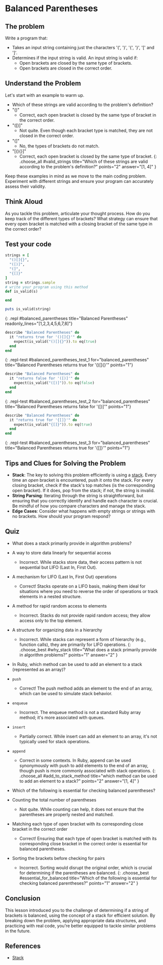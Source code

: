 # Balanced Parentheses

## The problem
Write a program that:
- Takes an input string containing just the characters '(', ')', '{', '}', '[' and ']'.
- Determines if the input string is valid. An input string is valid if:
  - Open brackets are closed by the same type of brackets.
  - Open brackets are closed in the correct order.

## Understand the Problem
Let's start with an example to warm up.

- Which of these strings are valid according to the problem's definition?
- "()"
  - Correct, each open bracket is closed by the same type of bracket in the correct order.
- "([)]"
  - Not quite. Even though each bracket type is matched, they are not closed in the correct order.
- "(]"
  - No, the types of brackets do not match.
- "[(){}]"
  - Correct, each open bracket is closed by the same type of bracket.
{: .choose_all #valid_strings title="Which of these strings are valid according to the problem's definition?" points="2" answer="[1, 4]" }

Keep these examples in mind as we move to the main coding problem. Experiment with different strings and ensure your program can accurately assess their validity.

## Think Aloud
As you tackle this problem, articulate your thought process. How do you keep track of the different types of brackets? What strategy can ensure that every open bracket is matched with a closing bracket of the same type in the correct order?

## Test your code

```ruby
strings = [
  "()[]{}",
  "([)]",
  "(]",
  "{[]}"
]
string = strings.sample
# write your program using this method
def is_valid(s)

end

puts is_valid(string)
```
{: .repl #balanced_parentheses title="Balanced Parentheses" readonly_lines="[1,2,3,4,5,6,7,8]"}

```ruby
describe "Balanced Parentheses" do
  it "returns true for '()[]{}'" do
    expect(is_valid("()[]{}")).to eq(true)
  end
end
```
{: .repl-test #balanced_parentheses_test_1 for="balanced_parentheses" title="Balanced Parentheses returns true for '()[]{}'" points="1"}

```ruby
describe "Balanced Parentheses" do
  it "returns false for '([)]'" do
    expect(is_valid("([)]")).to eq(false)
  end
end
```
{: .repl-test #balanced_parentheses_test_2 for="balanced_parentheses" title="Balanced Parentheses returns false for '([)]'" points="1"}

```ruby
describe "Balanced Parentheses" do
  it "returns true for '{[]}'" do
    expect(is_valid("{[]}")).to eq(true)
  end
end
```
{: .repl-test #balanced_parentheses_test_3 for="balanced_parentheses" title="Balanced Parentheses returns true for '{[]}'" points="1"}

## Tips and Clues for Solving the Problem
- **Stack**: The key to solving this problem efficiently is using a [stack](https://en.wikipedia.org/wiki/Stack_(abstract_data_type)). Every time an *open* bracket is encountered, push it onto the stack. For every closing bracket, check if the stack's top matches (is the corresponding open bracket). If it does, pop from the stack; if not, the string is invalid.
- **String Parsing**: Iterating through the string is straightforward, but ensuring that you correctly identify and handle each character is crucial. Be mindful of how you compare characters and manage the stack.
- **Edge Cases**: Consider what happens with empty strings or strings with no brackets. How should your program respond?

## Quiz

- What does a stack primarily provide in algorithm problems?
- A way to store data linearly for sequential access
  - Incorrect. While stacks store data, their access pattern is not sequential but LIFO (Last In, First Out).
- A mechanism for LIFO (Last In, First Out) operations
  - Correct! Stacks operate on a LIFO basis, making them ideal for situations where you need to reverse the order of operations or track elements in a nested structure.
- A method for rapid random access to elements
  - Incorrect. Stacks do not provide rapid random access; they allow access only to the top element.
- A structure for organizing data in a hierarchy
  - Incorrect. While stacks can represent a form of hierarchy (e.g., function calls), they are primarily for LIFO operations.
{: .choose_best #why_stack title="What does a stack primarily provide in algorithm problems?" points="1" answer="2" }

- In Ruby, which method can be used to add an element to a stack (represented as an array)?
- `push`
  - Correct! The push method adds an element to the end of an array, which can be used to simulate stack behavior.
- `enqueue`
  - Incorrect. The enqueue method is not a standard Ruby array method; it's more associated with queues.
- `insert`
  - Partially correct. While insert can add an element to an array, it's not typically used for stack operations.
- `append`
  - Correct in some contexts. In Ruby, append can be used synonymously with push to add elements to the end of an array, though push is more commonly associated with stack operations.
{: .choose_all #add_to_stack_method title="which method can be used to add an element to a stack?" points="2" answer="[1, 4]" }

- Which of the following is essential for checking balanced parentheses?
- Counting the total number of parentheses
  - Not quite. While counting can help, it does not ensure that the parentheses are properly nested and matched.
- Matching each type of open bracket with its corresponding close bracket in the correct order
  - Correct! Ensuring that each type of open bracket is matched with its corresponding close bracket in the correct order is essential for balanced parentheses.
- Sorting the brackets before checking for pairs
  - Incorrect. Sorting would disrupt the original order, which is crucial for determining if the parentheses are balanced.
{: .choose_best #essential_for_balanced title="Which of the following is essential for checking balanced parentheses?" points="1" answer="2" }

## Conclusion
This lesson introduced you to the challenge of determining if a string of brackets is balanced, using the concept of a stack for efficient solution. By breaking down the problem, applying appropriate data structures, and practicing with real code, you're better equipped to tackle similar problems in the future.

## References
- [Stack](https://en.wikipedia.org/wiki/Stack_(abstract_data_type))